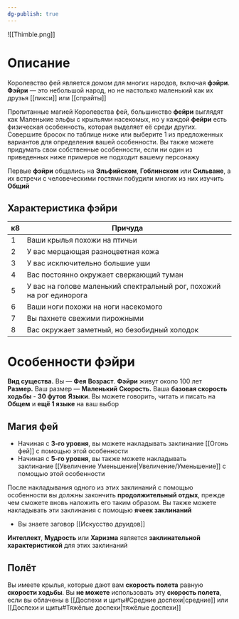 ```yaml
---
dg-publish: true
---
```

![[Thimble.png]]
# Описание

Королевство фей является домом для многих народов, включая **фэйри**. **Фэйри** — это небольшой народ, но не настолько маленький как их друзья [[пикси]] или [[спрайты]]

Пропитанные магией Королевства фей, большинство **фейри** выглядят как Маленькие эльфы с крыльями насекомых, но у каждой **фейри** есть физическая особенность, которая выделяет её среди других. Совершите бросок по таблице ниже или выберите 1 из предложенных вариантов для определения вашей особенности. Вы также можете придумать свои собственные особенности, если ни один из приведенных ниже примеров не подходит вашему персонажу

Первые **фэйри** общались на **Эльфийском**, **Гоблинском** или **Сильване**, а их встречи с человеческими гостями побудили многих из них изучить **Общий**

## Характеристика фэйри

| к8  | Причуда                                                              |
| --- | -------------------------------------------------------------------- |
| 1   | Ваши крылья похожи на птичьи                                         |
| 2   | У вас мерцающая разноцветная кожа                                    |
| 3   | У вас исключительно большие уши                                      |
| 4   | Вас постоянно окружает сверкающий туман                              |
| 5   | У вас на голове маленький спектральный рог, похожий на рог единорога |
| 6   | Ваши ноги похожи на ноги насекомого                                  |
| 7   | Вы пахнете свежими пирожными                                         |
| 8   | Вас окружает заметный, но безобидный холодок                         |
# Особенности фэйри

**Вид существа.** Вы — **Фея**
**Возраст**. **Фэйри** живут около 100 лет
**Размер.** Ваш размер — **Маленький**
**Скорость.** Ваша **базовая скорость ходьбы** - **30 футов**
**Языки**. Вы можете говорить, читать и писать на **Общем** и **ещё 1 языке** на ваш выбор

## Магия фей

- Начиная с **3-го уровня**, вы можете накладывать заклинание [[Огонь фей]] с помощью этой особенности 
- Начиная с **5-го уровня**, вы также можете накладывать заклинание [[Увеличение Уменьшение|Увеличение/Уменьшение]] с помощью этой особенности

После накладывания одного из этих заклинаний с помощью особенности вы должны закончить **продолжительный отдых**, прежде чем сможете вновь наложить его таким образом. Вы также можете накладывать эти заклинания с помощью **ячеек заклинаний**
- Вы знаете заговор [[Искусство друидов]]

**Интеллект**, **Мудрость** или **Харизма** является **заклинательной характеристикой** для этих заклинаний 

## Полёт

Вы имеете крылья, которые дают вам **скорость полета** равную **скорости ходьбы**. Вы **не можете** использовать эту **скорость полета**, если вы облачены в [[Доспехи и щиты#Средние доспехи|средние]] или [[Доспехи и щиты#Тяжёлые доспехи|тяжёлые доспехи]]